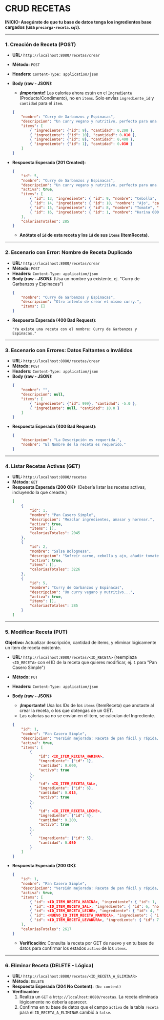 # CRUD RECETAS

**INICIO: Asegúrate de que tu base de datos tenga los ingredientes base cargados (usa `precarga-receta.sql`).**

---

### **1. Creación de Receta (POST)**

* **URL:** `http://localhost:8080/recetas/crear`
* **Método:** `POST`
* **Headers:** `Content-Type: application/json`
* **Body (raw - JSON):**
    * **¡Importante!** Las calorías ahora están en el `Ingrediente` (Producto/Condimento), no en `items`. Solo envías `ingrediente_id` y `cantidad` para el `item`.

    ```json
    {
        "nombre": "Curry de Garbanzos y Espinacas",
        "descripcion": "Un curry vegano y nutritivo, perfecto para una comida rápida entre semana. Se cocina a fuego lento con especias aromáticas.",
        "items": [ 
            { "ingrediente": {"id": 9}, "cantidad": 0.200 }, 
            { "ingrediente": {"id": 10}, "cantidad": 0.010 }, 
            { "ingrediente": {"id": 8}, "cantidad": 0.400 }, 
            { "ingrediente": {"id": 1}, "cantidad": 0.030 } 
        ]
    }
    ```
* **Respuesta Esperada (201 Created):**
    ```json
    {
        "id": 5, 
        "nombre": "Curry de Garbanzos y Espinacas",
        "descripcion": "Un curry vegano y nutritivo, perfecto para una comida rápida entre semana. Se cocina a fuego lento con especias aromáticas.",
        "activa": true,
        "items": [ 
            { "id": 13, "ingrediente": { "id": 9, "nombre": "Cebolla", "calorias": 40, "activo": true }, "cantidad": 0.2, "activo": true }, 
            { "id": 14, "ingrediente": { "id": 10, "nombre": "Ajo", "calorias": 149, "activo": true }, "cantidad": 0.01, "activo": true },
            { "id": 15, "ingrediente": { "id": 8, "nombre": "Tomate", "calorias": 18, "activo": true }, "cantidad": 0.4, "activo": true },
            { "id": 16, "ingrediente": { "id": 1, "nombre": "Harina 000", "calorias": 364, "activo": true }, "cantidad": 0.03, "activo": true }
        ],
        "caloriasTotales": 285 
    }
    ```
    * **Anótate el `id` de esta receta y los `id` de sus `items` (ItemReceta).**

---

### **2. Escenario con Error: Nombre de Receta Duplicado**

* **URL:** `http://localhost:8080/recetas/crear`
* **Método:** `POST`
* **Headers:** `Content-Type: application/json`
* **Body (raw - JSON):** (Usa un nombre ya existente, ej. "Curry de Garbanzos y Espinacas")
    ```json
    {
        "nombre": "Curry de Garbanzos y Espinacas",
        "descripcion": "Otro intento de crear el mismo curry.",
        "items": []
    }
    ```
* **Respuesta Esperada (400 Bad Request):**
    ```
    "Ya existe una receta con el nombre: Curry de Garbanzos y Espinacas."
    ```

---

### **3. Escenario con Errores: Datos Faltantes o Inválidos**

* **URL:** `http://localhost:8080/recetas/crear`
* **Método:** `POST`
* **Headers:** `Content-Type: application/json`
* **Body (raw - JSON):**
    ```json
    {
        "nombre": "", 
        "descripcion": null, 
        "items": [
            { "ingrediente": {"id": 999}, "cantidad": -5.0 }, 
            { "ingrediente": null, "cantidad": 10.0 } 
        ]
    }
    ```
* **Respuesta Esperada (400 Bad Request):**
    ```json
    {
        "descripcion": "La Descripción es requerida.",
        "nombre": "El Nombre de la receta es requerido."
    }
    ```

---

### **4. Listar Recetas Activas (GET)**

* **URL:** `http://localhost:8080/recetas`
* **Método:** `GET`
* **Respuesta Esperada (200 OK):** (Debería listar las recetas activas, incluyendo la que creaste.)
    ```json
    [
        {
            "id": 1,
            "nombre": "Pan Casero Simple",
            "descripcion": "Mezclar ingredientes, amasar y hornear.",
            "activa": true,
            "items": [],
            "caloriasTotales": 2045 
        },
        {
            "id": 2,
            "nombre": "Salsa Bolognesa",
            "descripcion": "Sofreír carne, cebolla y ajo, añadir tomate y cocinar a fuego lento.",
            "activa": true,
            "items": [],
            "caloriasTotales": 3226 
        },
        {
            "id": 5,
            "nombre": "Curry de Garbanzos y Espinacas",
            "descripcion": "Un curry vegano y nutritivo...",
            "activa": true,
            "items": [],
            "caloriasTotales": 285 
        }
    ]
    ```

---

### **5. Modificar Receta (PUT)**
**Objetivo:** Actualizar descripción, cantidad de items, y eliminar lógicamente un item de receta existente.

* **URL:** `http://localhost:8080/recetas/<ID_RECETA>` (reemplaza `<ID_RECETA>` con el ID de la receta que quieres modificar, ej. `1` para "Pan Casero Simple")
* **Método:** `PUT`
* **Headers:** `Content-Type: application/json`
* **Body (raw - JSON):**
    * **¡Importante!** Usa los IDs de los `items` (ItemReceta) que anotaste al crear la receta, o los que obtengas de un GET.
    * Las calorías ya no se envían en el item, se calculan del Ingrediente.

    ```json
    {
        "id": 1, 
        "nombre": "Pan Casero Simple", 
        "descripcion": "Versión mejorada: Receta de pan fácil y rápida, ideal para principiantes. Requiere poco amasado y un toque de manteca para mayor suavidad.",
        "activa": true,
        "items": [ 
            {
                "id": <ID_ITEM_RECETA_HARINA>, 
                "ingrediente": {"id": 1},
                "cantidad": 0.600, 
                "activo": true
            },
            {
                "id": <ID_ITEM_RECETA_SAL>, 
                "ingrediente": {"id": 6},
                "cantidad": 0.015,
                "activo": true
            },
            {
                "id": <ID_ITEM_RECETA_LECHE>, 
                "ingrediente": {"id": 4},
                "cantidad": 0.200,
                "activo": true
            },
            {
                "ingrediente": {"id": 5}, 
                "cantidad": 0.050
            }
        ]
    }
    ```
* **Respuesta Esperada (200 OK):**
    ```json
    {
        "id": 1,
        "nombre": "Pan Casero Simple",
        "descripcion": "Versión mejorada: Receta de pan fácil y rápida, ideal para principiantes. Requiere poco amasado y un toque de manteca para mayor suavidad.",
        "activa": true,
        "items": [
            { "id": <ID_ITEM_RECETA_HARINA>, "ingrediente": { "id": 1, "nombre": "Harina 000", "calorias": 364, "activo": true }, "cantidad": 0.6, "activo": true },
            { "id": <ID_ITEM_RECETA_SAL>, "ingrediente": { "id": 6, "nombre": "Sal", "calorias": 0, "activo": true }, "cantidad": 0.015, "activo": true },
            { "id": <ID_ITEM_RECETA_LECHE>, "ingrediente": { "id": 4, "nombre": "Leche", "calorias": 61, "activo": true }, "cantidad": 0.2, "activo": true },
            { "id": <NUEVO_ID_ITEM_RECETA_MANTECA>, "ingrediente": { "id": 5, "nombre": "Manteca", "calorias": 717, "activo": true }, "cantidad": 0.05, "activo": true },
            { "id": <ID_ITEM_RECETA_LEVADURA>, "ingrediente": { "id": 7, "nombre": "Levadura", "calorias": 89, "activo": true }, "cantidad": 0.005, "activo": false } 
        ],
        "caloriasTotales": 2617 
    }
    ```
    * **Verificación:** Consulta la receta por GET de nuevo y en tu base de datos para confirmar los estados `activo` de los `items`.

---

### **6. Eliminar Receta (DELETE - Lógica)**

* **URL:** `http://localhost:8080/recetas/<ID_RECETA_A_ELIMINAR>`
* **Método:** `DELETE`
* **Respuesta Esperada (204 No Content):** `(No content)`
* **Verificación:**
    1.  Realiza un `GET` a `http://localhost:8080/recetas`. La receta eliminada lógicamente no debería aparecer.
    2.  Confirma en tu base de datos que el campo `activa` de la tabla `receta` para el `ID_RECETA_A_ELIMINAR` cambió a `false`.